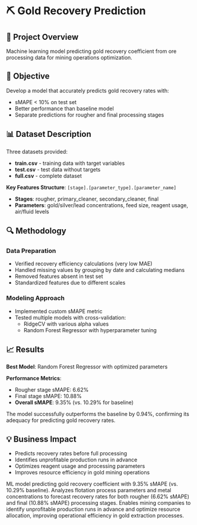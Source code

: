 # ⛏️ Gold Recovery Prediction

## 📌 Project Overview

Machine learning model predicting gold recovery coefficient from ore processing data for mining operations optimization.

## 🎯 Objective

Develop a model that accurately predicts gold recovery rates with:
- sMAPE < 10% on test set
- Better performance than baseline model
- Separate predictions for rougher and final processing stages

## 📊 Dataset Description

Three datasets provided:
- **train.csv** - training data with target variables
- **test.csv** - test data without targets
- **full.csv** - complete dataset

**Key Features Structure**: `[stage].[parameter_type].[parameter_name]`
- **Stages**: rougher, primary_cleaner, secondary_cleaner, final
- **Parameters**: gold/silver/lead concentrations, feed size, reagent usage, air/fluid levels

## 🔍 Methodology

### Data Preparation
- Verified recovery efficiency calculations (very low MAE)
- Handled missing values by grouping by date and calculating medians
- Removed features absent in test set
- Standardized features due to different scales

### Modeling Approach
- Implemented custom sMAPE metric
- Tested multiple models with cross-validation:
  - RidgeCV with various alpha values
  - Random Forest Regressor with hyperparameter tuning

## 📈 Results

**Best Model**: Random Forest Regressor with optimized parameters

**Performance Metrics**:
- Rougher stage sMAPE: 6.62%
- Final stage sMAPE: 10.88%
- **Overall sMAPE**: 9.35% (vs. 10.29% for baseline)

The model successfully outperforms the baseline by 0.94%, confirming its adequacy for predicting gold recovery rates.

## 💡 Business Impact

- Predicts recovery rates before full processing
- Identifies unprofitable production runs in advance
- Optimizes reagent usage and processing parameters
- Improves resource efficiency in gold mining operations

ML model predicting gold recovery coefficient with 9.35% sMAPE (vs. 10.29% baseline). Analyzes flotation process parameters and metal concentrations to forecast recovery rates for both rougher (6.62% sMAPE) and final (10.88% sMAPE) processing stages. Enables mining companies to identify unprofitable production runs in advance and optimize resource allocation, improving operational efficiency in gold extraction processes.
